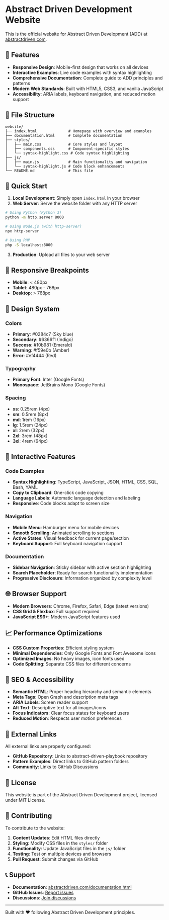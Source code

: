 # Abstract Driven Development Website

This is the official website for Abstract Driven Development (ADD) at [abstractdriven.com](https://abstractdriven.com).

## 🌟 Features

- **Responsive Design**: Mobile-first design that works on all devices
- **Interactive Examples**: Live code examples with syntax highlighting
- **Comprehensive Documentation**: Complete guide to ADD principles and patterns
- **Modern Web Standards**: Built with HTML5, CSS3, and vanilla JavaScript
- **Accessibility**: ARIA labels, keyboard navigation, and reduced motion support

## 📁 File Structure

```
website/
├── index.html              # Homepage with overview and examples
├── documentation.html      # Complete documentation
├── styles/
│   ├── main.css            # Core styles and layout
│   ├── components.css      # Component-specific styles
│   └── syntax-highlight.css # Code syntax highlighting
├── js/
│   ├── main.js             # Main functionality and navigation
│   └── syntax-highlight.js # Code block enhancements
└── README.md               # This file
```

## 🚀 Quick Start

1. **Local Development**: Simply open `index.html` in your browser
2. **Web Server**: Serve the website folder with any HTTP server

```bash
# Using Python (Python 3)
python -m http.server 8000

# Using Node.js (with http-server)
npx http-server

# Using PHP
php -S localhost:8000
```

3. **Production**: Upload all files to your web server

## 📱 Responsive Breakpoints

- **Mobile**: < 480px
- **Tablet**: 480px - 768px
- **Desktop**: > 768px

## 🎨 Design System

### Colors
- **Primary**: #0284c7 (Sky blue)
- **Secondary**: #6366f1 (Indigo)
- **Success**: #10b981 (Emerald)
- **Warning**: #f59e0b (Amber)
- **Error**: #ef4444 (Red)

### Typography
- **Primary Font**: Inter (Google Fonts)
- **Monospace**: JetBrains Mono (Google Fonts)

### Spacing
- **xs**: 0.25rem (4px)
- **sm**: 0.5rem (8px)
- **md**: 1rem (16px)
- **lg**: 1.5rem (24px)
- **xl**: 2rem (32px)
- **2xl**: 3rem (48px)
- **3xl**: 4rem (64px)

## 🔧 Interactive Features

### Code Examples
- **Syntax Highlighting**: TypeScript, JavaScript, JSON, HTML, CSS, SQL, Bash, YAML
- **Copy to Clipboard**: One-click code copying
- **Language Labels**: Automatic language detection and labeling
- **Responsive**: Code blocks adapt to screen size

### Navigation
- **Mobile Menu**: Hamburger menu for mobile devices
- **Smooth Scrolling**: Animated scrolling to sections
- **Active States**: Visual feedback for current page/section
- **Keyboard Support**: Full keyboard navigation support

### Documentation
- **Sidebar Navigation**: Sticky sidebar with active section highlighting
- **Search Placeholder**: Ready for search functionality implementation
- **Progressive Disclosure**: Information organized by complexity level

## 🌐 Browser Support

- **Modern Browsers**: Chrome, Firefox, Safari, Edge (latest versions)
- **CSS Grid & Flexbox**: Full support required
- **JavaScript ES6+**: Modern JavaScript features used

## 📈 Performance Optimizations

- **CSS Custom Properties**: Efficient styling system
- **Minimal Dependencies**: Only Google Fonts and Font Awesome icons
- **Optimized Images**: No heavy images, icon fonts used
- **Code Splitting**: Separate CSS files for different concerns

## 🎯 SEO & Accessibility

- **Semantic HTML**: Proper heading hierarchy and semantic elements
- **Meta Tags**: Open Graph and description meta tags
- **ARIA Labels**: Screen reader support
- **Alt Text**: Descriptive text for all images/icons
- **Focus Indicators**: Clear focus states for keyboard users
- **Reduced Motion**: Respects user motion preferences

## 🔗 External Links

All external links are properly configured:
- **GitHub Repository**: Links to abstract-driven-playbook repository
- **Pattern Examples**: Direct links to GitHub pattern folders
- **Community**: Links to GitHub Discussions

## 📄 License

This website is part of the Abstract Driven Development project, licensed under MIT License.

## 🤝 Contributing

To contribute to the website:

1. **Content Updates**: Edit HTML files directly
2. **Styling**: Modify CSS files in the `styles/` folder
3. **Functionality**: Update JavaScript files in the `js/` folder
4. **Testing**: Test on multiple devices and browsers
5. **Pull Request**: Submit changes via GitHub

## 📞 Support

- **Documentation**: [abstractdriven.com/documentation.html](https://abstractdriven.com/documentation.html)
- **GitHub Issues**: [Report issues](https://github.com/abstractdriven/abstract-driven-playbook/issues)
- **Discussions**: [Join discussions](https://github.com/abstractdriven/abstract-driven-playbook/discussions)

---

Built with ❤️ following Abstract Driven Development principles.